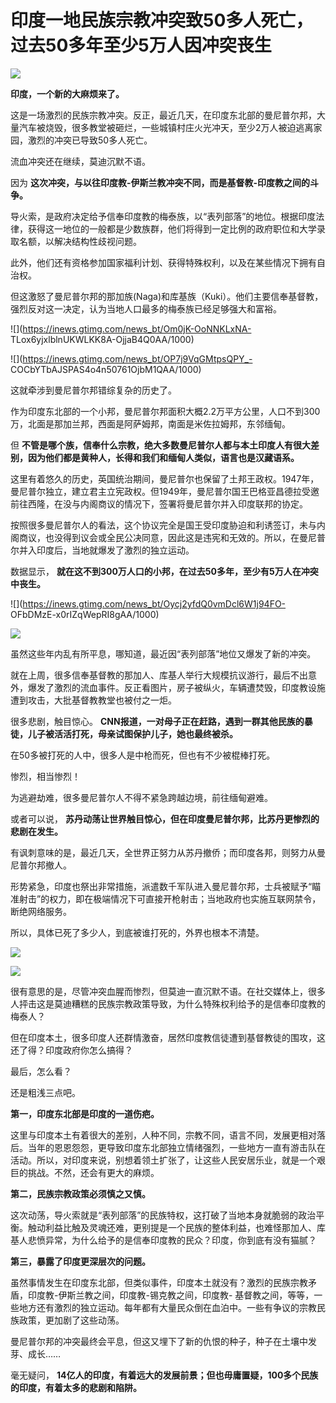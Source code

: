 # 印度一地民族宗教冲突致50多人死亡，过去50多年至少5万人因冲突丧生

![](https://inews.gtimg.com/news_bt/OMJIY49T0d2CEeMJaaxRTqlhWmmgMN2eMDNlv2bZhogAgAA/1000)

**印度，一个新的大麻烦来了。**

这是一场激烈的民族宗教冲突。反正，最近几天，在印度东北部的曼尼普尔邦，大量汽车被烧毁，很多教堂被砸烂，一些城镇村庄火光冲天，至少2万人被迫逃离家园，激烈的冲突已导致50多人死亡。

流血冲突还在继续，莫迪沉默不语。

因为 **这次冲突，与以往印度教-伊斯兰教冲突不同，而是基督教-印度教之间的斗争。**

导火索，是政府决定给予信奉印度教的梅泰族，以“表列部落”的地位。根据印度法律，获得这一地位的一般都是少数族群，他们将得到一定比例的政府职位和大学录取名额，以解决结构性歧视问题。

此外，他们还有资格参加国家福利计划、获得特殊权利，以及在某些情况下拥有自治权。

但这激怒了曼尼普尔邦的那加族(Naga)和库基族（Kuki）。他们主要信奉基督教，强烈反对这一决定，认为当地人口最多的梅泰族已经足够强大和富裕。

![](https://inews.gtimg.com/news_bt/Om0jK-OoNNKLxNA-
TLox6yjxlblnUKWLKK8A-OjjaB4Q0AA/1000)

![](https://inews.gtimg.com/news_bt/OP7j9VqGMtpsQPY_-
COCbYTbAJSPAS4o4n50761OjbM1QAA/1000)

这就牵涉到曼尼普尔邦错综复杂的历史了。

作为印度东北部的一个小邦，曼尼普尔邦面积大概2.2万平方公里，人口不到300万，北面是那加兰邦，西面是阿萨姆邦，南面是米佐拉姆邦，东邻缅甸。

但 **不管是哪个族，信奉什么宗教，绝大多数曼尼普尔人都与本土印度人有很大差别，因为他们都是黄种人，长得和我们和缅甸人类似，语言也是汉藏语系。**

这里有着悠久的历史，英国统治期间，曼尼普尔也保留了土邦王政权。1947年，曼尼普尔独立，建立君主立宪政权。但1949年，曼尼普尔国王巴格亚昌德拉受邀前往西隆，在没与内阁商议的情况下，签署将曼尼普尔并入印度联邦的协定。

按照很多曼尼普尔人的看法，这个协议完全是国王受印度胁迫和利诱签订，未与内阁商议，也没得到议会或全民公决同意，因此这是违宪和无效的。所以，在曼尼普尔并入印度后，当地就爆发了激烈的独立运动。

数据显示， **就在这不到300万人口的小邦，在过去50多年，至少有5万人在冲突中丧生。**

![](https://inews.gtimg.com/news_bt/Oycj2yfdQ0vmDcl6W1j94FO-
OFbDMzE-x0rIZqWepRI8gAA/1000)

![](https://inews.gtimg.com/news_bt/OurFWY6pJkucHuceHxhPZBpbmXfT_igga1Wec5b38W9d0AA/1000)

虽然这些年内乱有所平息，哪知道，最近因“表列部落”地位又爆发了新的冲突。

就在上周，很多信奉基督教的那加人、库基人举行大规模抗议游行，最后不出意外，爆发了激烈的流血事件。反正看图片，房子被纵火，车辆遭焚毁，印度教设施遭到攻击，大批基督教教堂也被付之一炬。

很多悲剧，触目惊心。 **CNN报道，一对母子正在赶路，遇到一群其他民族的暴徒，儿子被活活打死，母亲试图保护儿子，她也最终被杀。**

在50多被打死的人中，很多人是中枪而死，但也有不少被棍棒打死。

惨烈，相当惨烈！

为逃避劫难，很多曼尼普尔人不得不紧急跨越边境，前往缅甸避难。

或者可以说， **苏丹动荡让世界触目惊心，但在印度曼尼普尔邦，比苏丹更惨烈的悲剧在发生。**

有讽刺意味的是，最近几天，全世界正努力从苏丹撤侨；而印度各邦，则努力从曼尼普尔邦撤人。

形势紧急，印度也祭出非常措施，派遣数千军队进入曼尼普尔邦，士兵被赋予“瞄准射击”的权力，即在极端情况下可直接开枪射击；当地政府也实施互联网禁令，断绝网络服务。

所以，具体已死了多少人，到底被谁打死的，外界也根本不清楚。

![](https://inews.gtimg.com/news_bt/OhqBXPeufOWgwkqdFMI8sNHZZ2Tk1920SBrAUX4fMzR40AA/1000)

![](https://inews.gtimg.com/news_bt/OptI3Q_Q4kzEWBBCXcHH6Herj0CruF22zNKI0kK0VkBHAAA/1000)

很有意思的是，尽管冲突血腥而惨烈，但莫迪一直沉默不语。在社交媒体上，很多人抨击这是莫迪糟糕的民族宗教政策导致，为什么特殊权利给予的是信奉印度教的梅泰人？

但在印度本土，很多印度人还群情激奋，居然印度教信徒遭到基督教徒的围攻，这还了得？印度政府你怎么搞得？

最后，怎么看？

还是粗浅三点吧。

**第一，印度东北部是印度的一道伤疤。**

这里与印度本土有着很大的差别，人种不同，宗教不同，语言不同，发展更相对落后。当年的恩恩怨怨，更导致印度东北部独立情绪强烈，一些地方一直有游击队在活动。所以，对印度来说，别想着领土扩张了，让这些人民安居乐业，就是一个艰巨的挑战。不然，还会有更大的麻烦。

**第二，民族宗教政策必须慎之又慎。**

这次动荡，导火索就是“表列部落”的民族特权，这打破了当地本身就脆弱的政治平衡。触动利益比触及灵魂还难，更别提是一个民族的整体利益，也难怪那加人、库基人悲愤异常，为什么给予的是信奉印度教的民众？印度，你到底有没有猫腻？

**第三，暴露了印度更深层次的问题。**

虽然事情发生在印度东北部，但类似事件，印度本土就没有？激烈的民族宗教矛盾，印度教-伊斯兰教之间，印度教-锡克教之间，印度教-
基督教之间，等等，一些地方还有激烈的独立运动。每年都有大量民众倒在血泊中。一些有争议的宗教民族政策，更加剧了这些动荡。

曼尼普尔邦的冲突最终会平息，但这又埋下了新的仇恨的种子，种子在土壤中发芽、成长……

毫无疑问， **14亿人的印度，有着远大的发展前景；但也毋庸置疑，100多个民族的印度，有着太多的悲剧和陷阱。**

